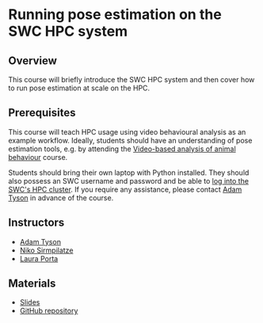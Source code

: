 # Running pose estimation on the SWC HPC system

## Overview
This course will briefly introduce the SWC HPC system and then cover how to run pose estimation at scale on the HPC.

## Prerequisites
This course will teach HPC usage using video behavioural analysis as an example workflow. Ideally, students should have 
an understanding of pose estimation tools, e.g. by attending the [Video-based analysis of animal behaviour](./video-analysis) course.

Students should bring their own laptop with Python installed. They should also possess
an SWC username and password and be able to 
[log into the SWC's HPC cluster](https://wiki.ucl.ac.uk/display/SSC/Logging+into+the+Cluster).
If you require any assistance, please contact
<a href="mailto:adam.tyson@ucl.ac.uk?subject=SWC/GCNU Software Skills">Adam Tyson</a> in advance of the course.

## Instructors
* [Adam Tyson](https://github.com/adamltyson)
* [Niko Sirmpilatze ](https://github.com/niksirbi)
* [Laura Porta](https://github.com/lauraporta)


## Materials
* [Slides](https://neuroinformatics.dev/course-software-skills-hpc/#/title-slide)
* [GitHub repository](https://github.com/neuroinformatics-unit/course-software-skills-hpc)
